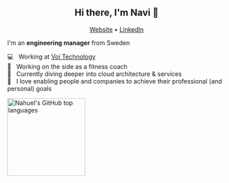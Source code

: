 <h2 align="center">Hi there, I'm Navi 👋</h2>

<p align="center">
  <a href="http://nahuel-ianni.github.io">Website</a> • 
  <a href="https://www.linkedin.com/in/nahuelianni">LinkedIn</a>
</p>

I'm an __engineering manager__ from Sweden &nbsp;

💻 &nbsp; Working at [Voi Technology](https://www.voiscooters.com/)<br />
🍎 &nbsp; Working on the side as a fitness coach<br />
🌱 &nbsp; Currently diving deeper into cloud architecture & services<br />
💜 &nbsp; I love enabling people and companies to achieve their professional (and personal) goals

<img height="180em" src="https://github-readme-stats.vercel.app/api/top-langs/?username=nahuel-ianni&layout=compact" alt="Nahuel's GitHub top languages" />
